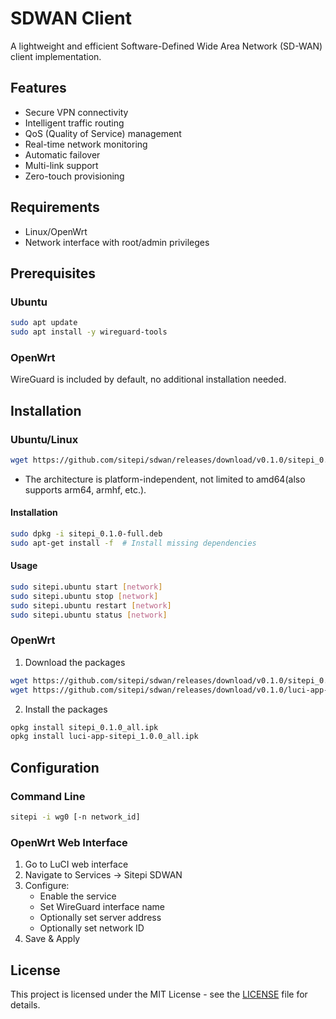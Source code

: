 # SDWAN Client

A lightweight and efficient Software-Defined Wide Area Network (SD-WAN) client implementation.

## Features

- Secure VPN connectivity
- Intelligent traffic routing
- QoS (Quality of Service) management
- Real-time network monitoring
- Automatic failover
- Multi-link support
- Zero-touch provisioning

## Requirements

- Linux/OpenWrt
- Network interface with root/admin privileges

## Prerequisites

### Ubuntu
```bash
sudo apt update
sudo apt install -y wireguard-tools
```

### OpenWrt
WireGuard is included by default, no additional installation needed.

## Installation

### Ubuntu/Linux
```bash
wget https://github.com/sitepi/sdwan/releases/download/v0.1.0/sitepi_0.1.0-full.deb
```

- The architecture is platform-independent, not limited to amd64(also supports arm64, armhf, etc.).

#### Installation
```bash
sudo dpkg -i sitepi_0.1.0-full.deb
sudo apt-get install -f  # Install missing dependencies
```

#### Usage
```bash
sudo sitepi.ubuntu start [network]
sudo sitepi.ubuntu stop [network]
sudo sitepi.ubuntu restart [network]
sudo sitepi.ubuntu status [network]
```

### OpenWrt
1. Download the packages
```bash
wget https://github.com/sitepi/sdwan/releases/download/v0.1.0/sitepi_0.1.0_all.ipk
wget https://github.com/sitepi/sdwan/releases/download/v0.1.0/luci-app-sitepi_1.0.0_all.ipk
```

2. Install the packages
```bash
opkg install sitepi_0.1.0_all.ipk
opkg install luci-app-sitepi_1.0.0_all.ipk
```

## Configuration

### Command Line
```bash
sitepi -i wg0 [-n network_id]
```

### OpenWrt Web Interface
1. Go to LuCI web interface
2. Navigate to Services -> Sitepi SDWAN
3. Configure:
   - Enable the service
   - Set WireGuard interface name
   - Optionally set server address
   - Optionally set network ID
4. Save & Apply

## License

This project is licensed under the MIT License - see the [LICENSE](LICENSE) file for details.
